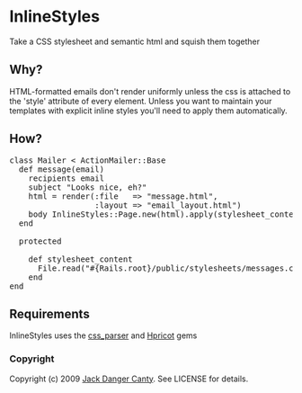 # InlineStyles

Take a CSS stylesheet and semantic html and squish them together

## Why?

HTML-formatted emails don't render uniformly unless the css is attached to the 'style' attribute of every element. Unless you want to maintain your templates with explicit inline styles you'll need to apply them automatically. 

## How?

<pre>
class Mailer < ActionMailer::Base
  def message(email)
    recipients email
    subject "Looks nice, eh?"
    html = render(:file   => "message.html",
                  :layout => "email_layout.html")
    body InlineStyles::Page.new(html).apply(stylesheet_content)
  end

  protected

    def stylesheet_content
      File.read("#{Rails.root}/public/stylesheets/messages.css")
    end
end
</pre>

## Requirements
InlineStyles uses the [css_parser](http://github.com/DanaDanger/css_parser) and [Hpricot](http://github.com/hpricot/hpricot) gems

### Copyright

Copyright (c) 2009 [Jack Danger Canty](http://jåck.com). See LICENSE for details.
